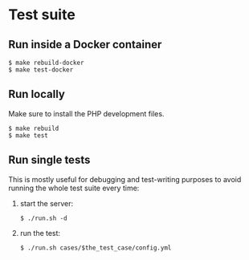 # Test suite

## Run inside a Docker container

```console
$ make rebuild-docker
$ make test-docker
```

## Run locally

Make sure to install the PHP development files.

```console
$ make rebuild
$ make test
```

## Run single tests

This is mostly useful for debugging and test-writing purposes to avoid running the whole test suite every time:

1. start the server:

    ```console
    $ ./run.sh -d
    ```

2. run the test:

    ```console
    $ ./run.sh cases/$the_test_case/config.yml
    ```
